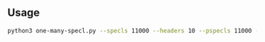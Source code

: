 ## Usage

<!-- ```sh
python3 gen.py --specls 100 --headers 10 --clang-path ../llvm-project/build/bin/clang++ --compile-runs 10
```

```sh
python3 one-many-specl.py --clang-path clang++ --specls 200 --headers 1100 --pspecls 100 --test-run-start 2 --test-run-steps 50
``` -->

```sh
python3 one-many-specl.py --specls 11000 --headers 10 --pspecls 11000 --test-run-start 2 --test-run-steps 1000
```

